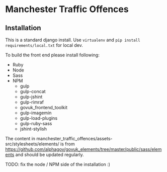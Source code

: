 # Manchester Traffic Offences

## Installation

This is a standard django install.  Use `virtualenv` and `pip install requirements/local.txt` for local dev.

To build the front end please install following:
- Ruby
- Node
- Sass
- NPM
  - gulp
  - gulp-concat
  - gulp-jshint
  - gulp-rimraf
  - govuk_frontend_toolkit
  - gulp-imagemin
  - gulp-load-plugins
  - gulp-ruby-sass
  - jshint-stylish

The content in manchester_traffic_offences/assets-src/stylesheets/elements/ is from https://github.com/alphagov/govuk_elements/tree/master/public/sass/elements and should be updated regularly.

TODO: fix the node / NPM side of the installation :)